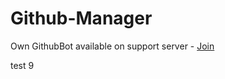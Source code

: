 # Github-Manager

Own GithubBot available on support server - [Join](https://discord.gg/HUEf6n3hsw)

test 9